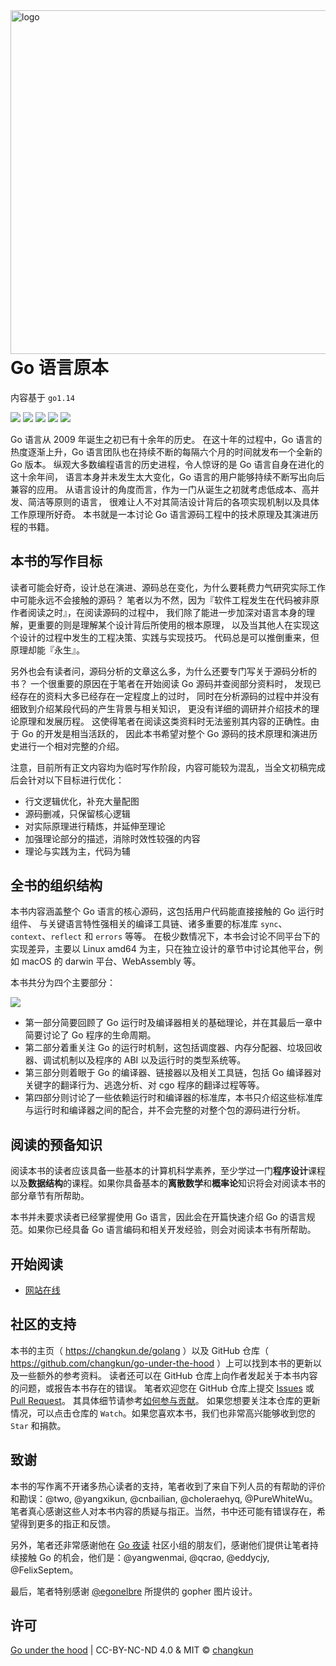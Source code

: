 <img src="book/assets/cover-cn.png" alt="logo" height="550" align="right" />

# Go 语言原本

内容基于 `go1.14`

![](https://img.shields.io/badge/lang-简体中文-red.svg?longCache=true&style=flat-square)
![](https://img.shields.io/github/license/changkun/go-under-the-hood.svg?style=flat-square)
![](https://img.shields.io/badge/license-CC%20BY--NC--ND%204.0-lightgrey.svg?style=flat-square)
[![](https://img.shields.io/badge/donate-PayPal-104098.svg?style=popout-square&logo=PayPal)](https://www.paypal.me/changkunde/4.99eur)
[![](https://img.shields.io/badge/chat-telegram-%232CA5E0.svg?logo=telegram&logoColor=white&style=flat-square)](https://t.me/joinchat/FEeulA4zgj2DsBbudBqMcQ)

Go 语言从 2009 年诞生之初已有十余年的历史。
在这十年的过程中，Go 语言的热度逐渐上升，Go 语言团队也在持续不断的每隔六个月的时间就发布一个全新的 Go 版本。
纵观大多数编程语言的历史进程，令人惊讶的是 Go 语言自身在进化的这十余年间，
语言本身并未发生太大变化，Go 语言的用户能够持续不断写出向后兼容的应用。
从语言设计的角度而言，作为一门从诞生之初就考虑低成本、高并发、简洁等原则的语言，
很难让人不对其简洁设计背后的各项实现机制以及具体工作原理所好奇。
本书就是一本讨论 Go 语言源码工程中的技术原理及其演进历程的书籍。

## 本书的写作目标

读者可能会好奇，设计总在演进、源码总在变化，为什么要耗费力气研究实际工作中可能永远不会接触的源码？
笔者以为不然，因为『软件工程发生在代码被非原作者阅读之时』，在阅读源码的过程中，
我们除了能进一步加深对语言本身的理解，更重要的则是理解某个设计背后所使用的根本原理，
以及当其他人在实现这个设计的过程中发生的工程决策、实践与实现技巧。
代码总是可以推倒重来，但原理却能『永生』。

另外也会有读者问，源码分析的文章这么多，为什么还要专门写关于源码分析的书？
一个很重要的原因在于笔者在开始阅读 Go 源码并查阅部分资料时，
发现已经存在的资料大多已经存在一定程度上的过时，
同时在分析源码的过程中并没有细致到介绍某段代码的产生背景与相关知识，
更没有详细的调研并介绍技术的理论原理和发展历程。
这使得笔者在阅读这类资料时无法鉴别其内容的正确性。由于 Go 的开发是相当活跃的，
因此本书希望对整个 Go 源码的技术原理和演进历史进行一个相对完整的介绍。

注意，目前所有正文内容均为临时写作阶段，内容可能较为混乱，当全文初稿完成后会针对以下目标进行优化：

- 行文逻辑优化，补充大量配图
- 源码删减，只保留核心逻辑
- 对实际原理进行精炼，并延伸至理论
- 加强理论部分的描述，消除时效性较强的内容
- 理论与实践为主，代码为辅

## 全书的组织结构

本书内容涵盖整个 Go 语言的核心源码，这包括用户代码能直接接触的 Go 运行时组件、
与关键语言特性强相关的编译工具链、诸多重要的标准库 `sync`、`context`、`reflect` 和 `errors` 等等。
在极少数情况下，本书会讨论不同平台下的实现差异，主要以 Linux amd64 为主，只在独立设计的章节中讨论其他平台，例如 macOS 的 darwin 平台、WebAssembly 等。

本书共分为四个主要部分：

![](./book/assets/book.png)

- 第一部分简要回顾了 Go 运行时及编译器相关的基础理论，并在其最后一章中简要讨论了 Go 程序的生命周期。
- 第二部分着重关注 Go 的运行时机制，这包括调度器、内存分配器、垃圾回收器、调试机制以及程序的 ABI 以及运行时的类型系统等。
- 第三部分则着眼于 Go 的编译器、链接器以及相关工具链，包括 Go 编译器对关键字的翻译行为、逃逸分析、对 cgo 程序的翻译过程等等。
- 第四部分则讨论了一些依赖运行时和编译器的标准库，本书只介绍这些标准库与运行时和编译器之间的配合，并不会完整的对整个包的源码进行分析。

## 阅读的预备知识

阅读本书的读者应该具备一些基本的计算机科学素养，至少学过一门**程序设计**课程以及**数据结构**的课程。如果你具备基本的**离散数学**和**概率论**知识将会对阅读本书的部分章节有所帮助。

本书并未要求读者已经掌握使用 Go 语言，因此会在开篇快速介绍 Go 的语言规范。如果你已经具备 Go 语言编码和相关开发经验，则会对阅读本书有所帮助。

## 开始阅读

- [网站在线](https://changkun.de/golang/)

## 社区的支持

本书的主页（ https://changkun.de/golang ）以及 GitHub 仓库（ https://github.com/changkun/go-under-the-hood ）上可以找到本书的更新以及一些额外的参考资料。
读者还可以在 GitHub 仓库上向作者发起关于本书内容的问题，或报告本书存在的错误。
笔者欢迎您在 GitHub 仓库上提交 [Issues](https://github.com/changkun/go-under-the-hood/issues/new/choose) 或 [Pull Request](https://github.com/changkun/go-under-the-hood/pulls)。
其具体细节请参考[如何参与贡献](../../CONTRIBUTING.md)。
如果您想要关注本仓库的更新情况，可以点击仓库的 `Watch`。如果您喜欢本书，我们也非常高兴能够收到您的 `Star` 和捐款。

## 致谢

本书的写作离不开诸多热心读者的支持，笔者收到了来自下列人员的有帮助的评价和勘误：@two, @yangxikun, @cnbailian, @choleraehyq, @PureWhiteWu。笔者真心感谢这些人对本书内容的质疑与指正。当然，书中还可能有错误存在，希望得到更多的指正和反馈。

另外，笔者还非常感谢他在 [Go 夜读](https://github.com/developer-learning/night-reading-go) 社区小组的朋友们，感谢他们提供让笔者持续接触 Go 的机会，他们是：@yangwenmai, @qcrao, @eddycjy, @FelixSeptem。

最后，笔者特别感谢 [@egonelbre](https://github.com/egonelbre/gophers) 所提供的 gopher 图片设计。

## 许可

[Go under the hood](https://github.com/changkun/go-under-the-hood) | CC-BY-NC-ND 4.0 & MIT &copy; [changkun](https://changkun.de)
